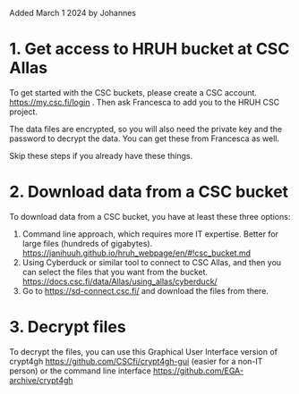 Added March 1 2024 by Johannes

# 1. Get access to HRUH bucket at CSC Allas

To get started with the CSC buckets, please create a CSC account. https://my.csc.fi/login . Then ask Francesca to add you to the HRUH CSC project. 

The data files are encrypted, so you will also need the private key and the password to decrypt the data. You can get these from Francesca as well. 

Skip these steps if you already have these things.

# 2. Download data from a CSC bucket

To download data from a CSC bucket, you have at least these three options:

1.	Command line approach, which requires more IT expertise. Better for large files (hundreds of gigabytes). https://janihuuh.github.io/hruh_webpage/en/#!csc_bucket.md
2.	Using Cyberduck or similar tool to connect to CSC Allas, and then you can select the files that you want from the bucket. https://docs.csc.fi/data/Allas/using_allas/cyberduck/
3.	Go to https://sd-connect.csc.fi/ and download the files from there.  


# 3. Decrypt files

To decrypt the files, you can use this Graphical User Interface version of crypt4gh https://github.com/CSCfi/crypt4gh-gui (easier for a non-IT person) or the command line interface https://github.com/EGA-archive/crypt4gh
